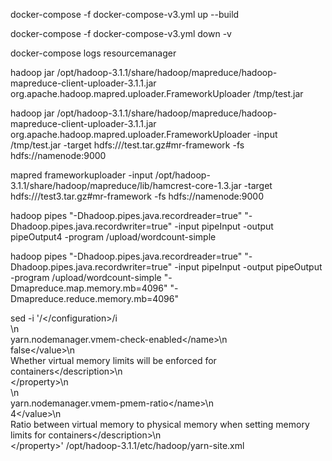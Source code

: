 docker-compose -f docker-compose-v3.yml up --build

docker-compose -f docker-compose-v3.yml down -v

docker-compose logs resourcemanager

hadoop jar /opt/hadoop-3.1.1/share/hadoop/mapreduce/hadoop-mapreduce-client-uploader-3.1.1.jar org.apache.hadoop.mapred.uploader.FrameworkUploader  /tmp/test.jar 

hadoop jar /opt/hadoop-3.1.1/share/hadoop/mapreduce/hadoop-mapreduce-client-uploader-3.1.1.jar org.apache.hadoop.mapred.uploader.FrameworkUploader -input /tmp/test.jar -target hdfs:///test.tar.gz#mr-framework -fs hdfs://namenode:9000


mapred frameworkuploader -input /opt/hadoop-3.1.1/share/hadoop/mapreduce/lib/hamcrest-core-1.3.jar -target hdfs:///test3.tar.gz#mr-framework -fs hdfs://namenode:9000

hadoop pipes "-Dhadoop.pipes.java.recordreader=true" "-Dhadoop.pipes.java.recordwriter=true" -input pipeInput -output pipeOutput4 -program /upload/wordcount-simple

hadoop pipes "-Dhadoop.pipes.java.recordreader=true" "-Dhadoop.pipes.java.recordwriter=true" -input pipeInput -output pipeOutput -program /upload/wordcount-simple "-Dmapreduce.map.memory.mb=4096" "-Dmapreduce.reduce.memory.mb=4096" 

sed -i '/<\/configuration>/i \
<property>\n\
   <name>yarn.nodemanager.vmem-check-enabled<\/name>\n\
   <value>false<\/value>\n\
   <description>Whether virtual memory limits will be enforced for containers<\/description>\n\
<\/property>\n\
<property>\n\
   <name>yarn.nodemanager.vmem-pmem-ratio<\/name>\n\
   <value>4<\/value>\n\
   <description>Ratio between virtual memory to physical memory when setting memory limits for containers<\/description>\n\
<\/property>' /opt/hadoop-3.1.1/etc/hadoop/yarn-site.xml